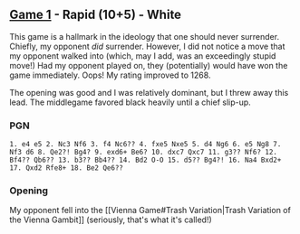 ## [Game 1](https://lichess.org/EOvxHcrv/white) - Rapid (10+5) - White

This game is a hallmark in the ideology that one should never surrender. Chiefly, my opponent *did* surrender. However, I did not notice a move that my opponent walked into (which, may I add, was an exceedingly stupid move!) Had my opponent played on, they (potentially) would have won the game immediately. Oops! My rating improved to 1268.

The opening was good and I was relatively dominant, but I threw away this lead. The middlegame favored black heavily until a chief slip-up.

### PGN

```
1. e4 e5 2. Nc3 Nf6 3. f4 Nc6?? 4. fxe5 Nxe5 5. d4 Ng6 6. e5 Ng8 7. Nf3 d6 8. Qe2?! Bg4? 9. exd6+ Be6? 10. dxc7 Qxc7 11. g3?? Nf6? 12. Bf4?? Qb6?? 13. b3?? Bb4?? 14. Bd2 O-O 15. d5?? Bg4?! 16. Na4 Bxd2+ 17. Qxd2 Rfe8+ 18. Be2 Qe6?? 
```

### Opening

My opponent fell into the [[Vienna Game#Trash Variation|Trash Variation of the Vienna Gambit]] (seriously, that's what it's called!)